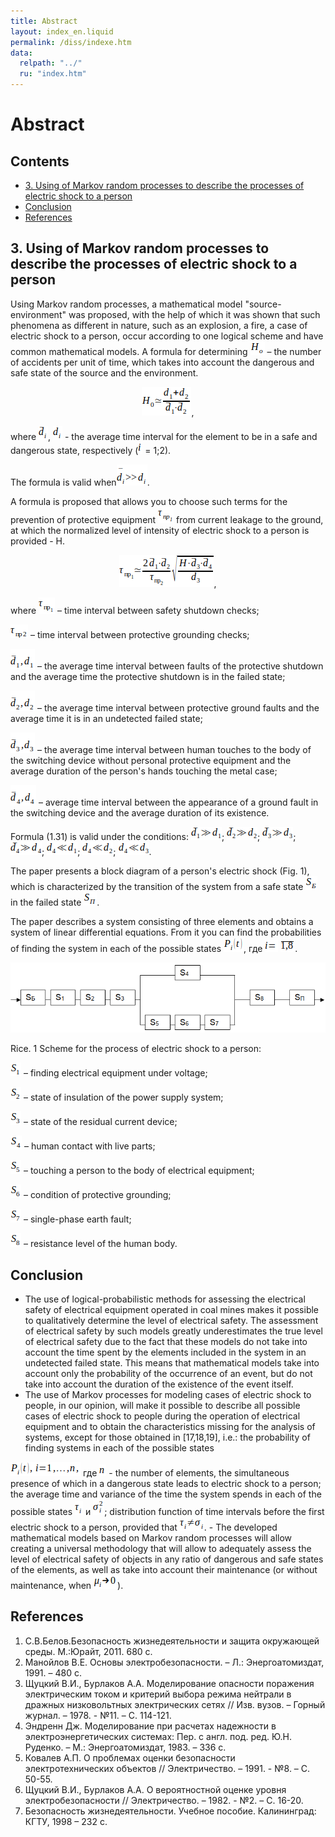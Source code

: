 ```yaml
---
title: Abstract
layout: index_en.liquid
permalink: /diss/indexe.htm
data:
  relpath: "../"
  ru: "index.htm"
---
```

# Abstract

<h2>Contents</h2>
<ul class=content>
  <li class=ct1><a href="#p3">3. Using of Markov random processes to describe the processes of electric shock to a person</a>
  <li class=ct1><a href="#p4">Conclusion</a>
  <li class=ct1><a href="#ref">References</a>
</ul>

<a name=p0></a>


<a name=p3></a>

## 3. Using of Markov random processes to describe the processes of electric shock to a person

Using Markov random processes, a mathematical model "source-environment" was proposed, with the help of which it was shown that such phenomena as different in nature, such as an explosion, a fire, a case of electric shock to a person, occur according to one logical scheme and have common mathematical models. A formula for determining
<img src="images/bdadbccb837104f0.gif" name="Объект38"/> – the number of accidents per unit of time, which takes into account the dangerous and safe state of the source and the environment.

<p align="center">
<img src="images/32d20990554cbd5c.gif" name="Объект39"/>,</p>

where <img src="images/975f691ea8c23e32.gif" name="Объект40"/>, <img src="images/e77177e7f1dd7106.gif" name="Объект41"/> - the average time interval for the element to be in a safe and dangerous state, respectively
(<img src="images/93f53dc3d0c2da40.gif" name="Объект42"/> = 1;2).

The formula is valid when<img src="images/97f88b25baf58dc7.gif" name="Объект43"/>.

A formula is proposed that allows you to choose such terms for the prevention of protective equipment
<img src="images/7be55a04b5e691a6.gif" name="Объект44"/>
from current leakage to the ground, at which the normalized level of intensity of electric shock to a person is provided - Н.

<p align="center">
<img src="images/91672a8ea9e5a3b1.gif" name="Объект45"/>,</p>

where <img src="images/68b17a2a19921246.gif" name="Объект46"/> – time interval between safety shutdown checks;

<img src="images/2e8d3b84f6d5eb3f.gif" name="Объект47"/> – time interval between protective grounding checks;
  
<img src="images/5c12da35b03b8c17.gif" name="Объект48"/> – the average time interval between faults of the protective shutdown and the average time the protective shutdown is in the failed state;
    
<img src="images/3d84e7b22450aba6.gif" name="Объект49"/> – the average time interval between protective ground faults and the average time it is in an undetected failed state;

<img src="images/1dd50f5133aa630c.gif" name="Объект50"/> – the average time interval between human touches to the body of the switching device without personal protective equipment and the average duration of the person's hands touching the metal case;

<img src="images/ad9d4c985624f884.gif" name="Объект51"/> – average time interval between
the appearance of a ground fault in the switching device and the average duration of its existence.

Formula (1.31) is valid under the conditions:
<img src="images/e4c81df090a3b081.gif" name="Объект52"/>;
<img src="images/d8804bf8dd9c22b.gif" name="Объект76"/>;
<img src="images/8b6b2bec526dac94.gif" name="Объект53"/>;
<img src="images/338d64877e269d1.gif" name="Объект54"/>;
<img src="images/792c1889d88f6dd7.gif" name="Объект55"/>;
<img src="images/686f339ee74fae58.gif" name="Объект56"/>;
<img src="images/c0fc78453b7dea94.gif" name="Объект77"/>.

The paper presents a block diagram of a person's electric shock (Fig. 1), which is characterized by the transition of the system from a safe state
<img src="images/70e0ac51aa5ff504.gif" name="Объект57"/>
in the failed state
<img src="images/6ab5134c974760da.gif" name="Объект58"/>.

The paper describes a system consisting of three elements and obtains a system of linear differential equations. From it you can find the probabilities of finding the system in each of the possible states
<img src="images/3dddd11d063064eb.gif" name="Объект59"/>,
где <img src="images/217ccc3c620871d4.gif" name="Объект60"/>
<img src="images/3b3fb77dfb11a8b7.gif" name="Объект61"/>.

<div class="cntr">
<img src="images/img1.png"/>
</div>

<p class="imgcaption">
Rice. 1 Scheme for the process of electric shock to a person:</p>

<img src="images/e4ad7dbbf7660b97.gif" name="Объект62"/> – finding electrical equipment under voltage;

<img src="images/6ad2022e8badd6cb.gif" name="Объект63"/> – state of insulation of the power supply system;

<img src="images/3758e4acc58dc346.gif" name="Объект64"/> – state of the residual current device;

<img src="images/15d8904f4a5de11d.gif" name="Объект65"/> – human contact with live parts;

<img src="images/af877839e32ca86b.gif" name="Объект66"/> – touching a person to the body of electrical equipment;

<img src="images/73f199d7adab3d19.gif" name="Объект67"/> – condition of protective grounding;

<img src="images/9db4ca48612762d.gif" name="Объект68"/> – single-phase earth fault;

<img src="images/3c2e38d796994a4.gif" name="Объект69"/> – resistance level of the human body.

<a name=p4></a>

## Conclusion

- The use of logical-probabilistic methods for assessing the electrical safety of electrical equipment operated in coal mines makes it possible to qualitatively determine the level of electrical safety. The assessment of electrical safety by such models greatly underestimates the true level of electrical safety due to the fact that these models do not take into account the time spent by the elements included in the system in an undetected failed state. This means that mathematical models take into account only the probability of the occurrence of an event, but do not take into account the duration of the existence of the event itself.
- The use of Markov processes for modeling cases of electric shock to people, in our opinion, will make it possible to describe all possible cases of electric shock to people during the operation of electrical equipment and to obtain the characteristics missing for the analysis of systems, except for those obtained in [17,18,19], i.e.: the probability of finding systems in each of the possible states
<img src="images/a65bedd2c5d6301f.gif" name="Объект70"/>
где <img src="images/d148829175d4371f.gif" name="Объект71"/> - the number of elements, the simultaneous presence of which in a dangerous state leads to electric shock to a person; the average time and variance of the time the system spends in each of the possible states
<img src="images/b2e54597e44922e9.gif" name="Объект72"/> и <img src="images/2a9620fe1e8804bf.gif" name="Объект73"/>;
distribution function of time intervals before the first electric shock to a person, provided that
<img src="images/be3d5e0e9016b1e8.gif" name="Объект74"/>.
- The developed mathematical models based on Markov random processes will allow creating a universal methodology that will allow to adequately assess the level of electrical safety of objects in any ratio of dangerous and safe states of the elements, as well as take into account their maintenance (or without maintenance, when <img src="images/85ae4aea2509ed34.gif" name="Объект75"/>).


## References
<ol>
  <li><a name="ref1"></a>С.В.Белов.Безопасность
	жизнедеятельности и защита окружающей
	среды. М.:Юрайт, 2011. 680 с.
  </li>
  <li><a name="ref2"></a>Манойлов В.Е. 
	Основы  электробезопасности.  – Л.:
	Энергоатомиздат, 1991. – 480 с.
  </li>
  <li><a name="ref3"></a>Щуцкий В.И., Бурлаков
	А.А. Моделирование опасности поражения
	электрическим током и критерий выбора
	режима нейтрали в дражных низковольтных
	 электрических  сетях //  Изв.  вузов.  –
	 Горный  журнал.  – 1978. -  №11.  – С. 114-121.
  </li>
  <li><a name="ref4"></a>Эндренн Дж.
	Моделирование при расчетах надежности
	в электроэнергетических системах: 
	Пер. с англ. под. ред. Ю.Н. Руденко. – М.:
	Энергоатомиздат, 1983. – 336 с.
  </li>
  <li><a name="ref5"></a>Ковалев А.П. О
	проблемах оценки безопасности
	электротехнических объектов //
	Электричество. – 1991. - №8. – С. 50-55.
  </li>
  <li><a name="ref6"></a>Щуцкий В.И., Бурлаков
	А.А. О вероятностной оценке уровня
	электробезопасности // Электричество.
	– 1982. - №2. – С. 16-20.
  </li>
  <li><a name="ref7"></a>Безопасность
	жизнедеятельности. Учебное пособие.
	Калининград: КГТУ, 1998 – 232 с.
  </li>
</ol>